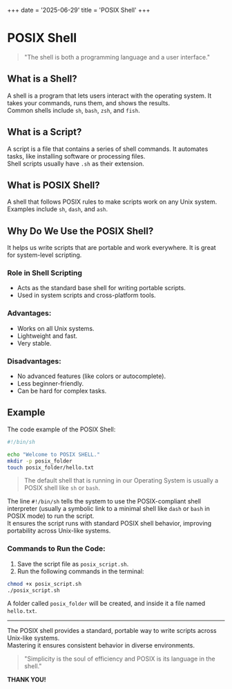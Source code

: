 +++
date = '2025-06-29'
title = 'POSIX Shell'
+++


# POSIX Shell

> "The shell is both a programming language and a user interface."

## What is a Shell?
A shell is a program that lets users interact with the operating system. It takes your commands, runs them, and shows the results.  
Common shells include `sh`, `bash`, `zsh`, and `fish`.

## What is a Script?
A script is a file that contains a series of shell commands. It automates tasks, like installing software or processing files.  
Shell scripts usually have `.sh` as their extension.

## What is POSIX Shell?
A shell that follows POSIX rules to make scripts work on any Unix system.  
Examples include `sh`, `dash`, and `ash`.

## Why Do We Use the POSIX Shell?
It helps us write scripts that are portable and work everywhere. It is great for system-level scripting.

### Role in Shell Scripting
- Acts as the standard base shell for writing portable scripts.
- Used in system scripts and cross-platform tools.

### Advantages:
-  Works on all Unix systems.  
-  Lightweight and fast.  
-  Very stable.

### Disadvantages:
-  No advanced features (like colors or autocomplete).  
-  Less beginner-friendly.  
-  Can be hard for complex tasks.

## Example

The code example of the POSIX Shell:

```sh
#!/bin/sh

echo "Welcome to POSIX SHELL."
mkdir -p posix_folder
touch posix_folder/hello.txt
```

> The default shell that is running in our Operating System is usually a POSIX shell like `sh` or `bash`.

The line `#!/bin/sh` tells the system to use the POSIX-compliant shell interpreter (usually a symbolic link to a minimal shell like `dash` or `bash` in POSIX mode) to run the script.  
It ensures the script runs with standard POSIX shell behavior, improving portability across Unix-like systems.

### Commands to Run the Code:

1. Save the script file as `posix_script.sh`.
2. Run the following commands in the terminal:

```sh
chmod +x posix_script.sh
./posix_script.sh
```

A folder called `posix_folder` will be created, and inside it a file named `hello.txt`.

---

The POSIX shell provides a standard, portable way to write scripts across Unix-like systems.  
Mastering it ensures consistent behavior in diverse environments.

> "Simplicity is the soul of efficiency and POSIX is its language in the shell."

**THANK YOU!**
